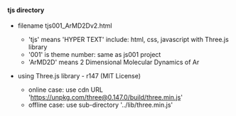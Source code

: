 #### tjs directory

 - filename tjs001_ArMD2Dv2.html
    - 'tjs' means 'HYPER TEXT' include: html, css, javascript with Three.js library
    - '001' is theme number: same as js001 project
    - 'ArMD2D' means 2 Dimensional Molecular Dynamics of Ar
    
 - using Three.js library - r147 (MIT License)
   - online case: use cdn URL 'https://unpkg.com/three@0.147.0/build/three.min.js'
   - offline case: use sub-directory '../lib/three.min.js'
